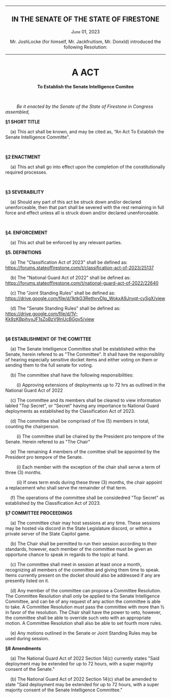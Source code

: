 <div align="center">

---

<h2><b>IN THE SENATE OF THE STATE OF FIRESTONE</b></h2>

<p>J<small>une</small> 01, 2023</p>


Mr. JoshLocke (for himself, Mr. Jackfruitism, Mr. Donxld) introduced the following Resolution:

---

<h1><b>A ACT</b></h1>

**To Establish the Senate Intelligence Comitee**

</div>

<br/>

&nbsp;&nbsp;&nbsp;&nbsp;&nbsp;&nbsp;&nbsp;&nbsp; _Be it enacted by the Senate of the State of Firestone in Congress assembled,_

**§1 SHORT TITLE**

&nbsp;&nbsp;&nbsp; (a) This act shall be known, and may be cited as, “An Act To Establish the Senate Intelligence Committe".

<br/>

**§2 ENACTMENT**

&nbsp;&nbsp;&nbsp; (a) This act shall go into effect upon the completion of the constitutionally required processes.

<br/>

**§3 SEVERABILITY**

&nbsp;&nbsp;&nbsp; (a) Should any part of this act be struck down and/or declared unenforceable, then that part shall be severed with the rest remaining in full force and effect unless all is struck down and/or declared unenforceable.


<br/>

**§4. ENFORCEMENT**

&nbsp;&nbsp;&nbsp; (a) This act shall be enforced by any relevant parties.

**§5. DEFINITIONS**

&nbsp;&nbsp;&nbsp; (a) The "Classification Act of 2023" shall be defined as: https://forums.stateoffirestone.com/t/classification-act-of-2023/25137

&nbsp;&nbsp;&nbsp; (b) The "National Guard Act of 2022" shall be defined as: https://forums.stateoffirestone.com/t/national-guard-act-of-2022/22640

&nbsp;&nbsp;&nbsp; (c) The "Joint Standing Rules" shall be defined as: https://drive.google.com/file/d/1ktkG3RethvvDIp_WokxA9Jnyqt-cySgX/view

&nbsp;&nbsp;&nbsp; (d) The "Senate Standing Rules" shall be defined as: https://drive.google.com/file/d/1V-Kk9zKBpihyxJF1sZoBzV9lnUcBGgv5/view


<br/>

**§6 ESTABLISHMENT OF THE COMITTEE**

&nbsp;&nbsp;&nbsp; (a) The Senate Intelligence Committee shall be established within the Senate, herein refered to as "The Committee". It shall have the responsiblity of hearing especially sensitive docket items and either voting on them or sending them to the full senate for voting.

&nbsp;&nbsp;&nbsp; (b) The committee shall have the following responsibilities:

&nbsp;&nbsp;&nbsp;&nbsp;&nbsp;&nbsp;&nbsp;&nbsp;&nbsp;(i) Approving extensions of deployments up to 72 hrs as outlined in the National Guard Act of 2022

&nbsp;&nbsp;&nbsp; (c) The committee and its members shall be cleared to view information labled "Top Secret", or "Secret" having any importance to National Guard deployments as established by the Classification Act of 2023. 

&nbsp;&nbsp;&nbsp; (d) The committee shall be comprised of five (5) members in total, counting the chairperson. 

&nbsp;&nbsp;&nbsp;&nbsp;&nbsp;&nbsp;&nbsp;&nbsp;&nbsp;(i) The committee shall be chaired by the President pro tempore of the Senate. Herein refered to as "The Chair"

&nbsp;&nbsp;&nbsp; (e) The remaining 4 members of the comittee shall be appointed by the President pro tempore of the Senate. 

&nbsp;&nbsp;&nbsp;&nbsp;&nbsp;&nbsp;&nbsp;&nbsp;&nbsp;(i) Each member with the exception of the chair shall serve a term of three (3) months. 

&nbsp;&nbsp;&nbsp;&nbsp;&nbsp;&nbsp;&nbsp;&nbsp;&nbsp;(ii) If ones term ends during these three (3) months, the chair appoint a replacement who shall serve the remainder of that term. 

&nbsp;&nbsp;&nbsp; (f) The operations of the committee shall be considedred "Top Secret" as established by the Classification Act of 2023.
 
**§7 COMMITTEE PROCEEDINGS**

&nbsp;&nbsp;&nbsp; (a) The committee chair may host sessions at any time. These sessions may be hosted via discord in the State Legislature discord, or within a private server of the State Capitol game. 

&nbsp;&nbsp;&nbsp; (b) The Chair shall be permitted to run their session according to their standards, however, each member of the committee must be given an opportune chance to speak in regards to the topic at hand.

&nbsp;&nbsp;&nbsp; (c) The committee shall meet in session at least once a month, recognizing all members of the committee and giving them time to speak. Items currently present on the docket should also be addressed if any are presently listed on it.

&nbsp;&nbsp;&nbsp; (d) Any member of the committee can propose a Committee Resolution. The Committee Resolution shall only be applied to the Senate Intelligence Committee, and can be of any request of any action the committee is able to take. A Committee Resolution must pass the committee with more than ½ in favor of the resolution. The Chair shall have the power to veto, however, the committee shall be able to override such veto with an appropriate motion. A Committee Resolution shall also be able to set fourth more rules.

&nbsp;&nbsp;&nbsp; (e) Any motions outlined in the Senate or Joint Standing Rules may be used during session. 

 
**§8 Amendments**

&nbsp;&nbsp;&nbsp; (a) The National Guard Act of 2022 Section 14(c) currently states "Said deployment may be extended for up to 72 hours, with a super majority consent of the Senate."

&nbsp;&nbsp;&nbsp; (b) The National Guard Act of 2022 Section 14(c) shall be amended to state "Said deployment may be extended for up to 72 hours, with a super majority consent of the Senate Intelligence Committee."
